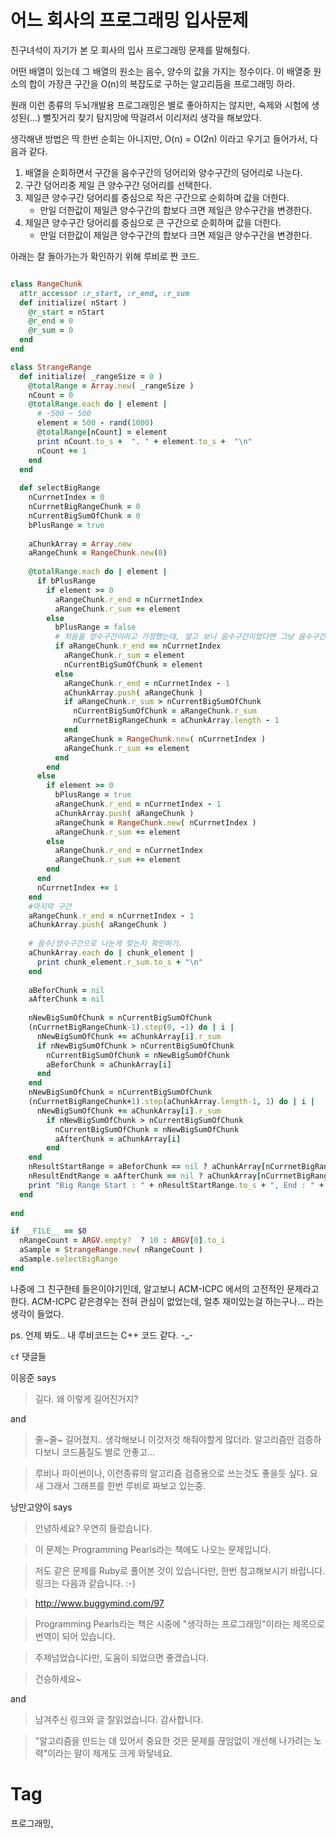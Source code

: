 어느 회사의 프로그래밍 입사문제
========================

친구녀석이 자기가 본 모 회사의 입사 프로그래밍 문제를 말해줬다.

어떤 배열이 있는데 그 배열의 원소는 음수, 양수의 값을 가지는 정수이다. 이 배열중 원소의 합이 가장큰 구간을 O(n)의 복잡도로 구하는 알고리듬을 프로그래밍 하라.

원래 이런 종류의 두뇌개발용 프로그래밍은 별로 좋아하지는 않지만, 숙제와 시험에 생성된(...) 뻘짓거리 찾기 탐지망에 딱걸려서 이리저리 생각을 해보았다.

생각해낸 방법은 딱 한번 순회는 아니지만, O(n) = O(2n) 이라고 우기고 들어가서, 다음과 같다.

 1. 배열을 순회하면서 구간을 음수구간의 덩어리와 양수구간의 덩어리로 나눈다.
 2. 구간 덩어리중 제일 큰 양수구간 덩어리를 선택한다.
 3. 제일큰 양수구간 덩어리를 중심으로 작은 구간으로 순회하며 값을 더한다.
    - 만일 더한값이 제일큰 양수구간의 합보다 크면 제일큰 양수구간을 변경한다.
 4. 제일큰 양수구간 덩어리를 중심으로 큰 구간으로 순회하며 값을 더한다.
    - 만일 더한값이 제일큰 양수구간의 합보다 크면 제일큰 양수구간을 변경한다.

아래는 잘 돌아가는가 확인하기 위해 루비로 짠 코드.

```ruby

class RangeChunk
  attr_accessor :r_start, :r_end, :r_sum
  def initialize( nStart )
    @r_start = nStart
    @r_end = 0
    @r_sum = 0
  end
end

class StrangeRange
  def initialize( _rangeSize = 0 )
    @totalRange = Array.new( _rangeSize )
    nCount = 0
    @totalRange.each do | element |
      # -500 ~ 500
      element = 500 - rand(1000)
      @totalRange[nCount] = element
      print nCount.to_s +  ". " + element.to_s +  "\n"
      nCount += 1
    end
  end
  
  def selectBigRange
    nCurrnetIndex = 0
    nCurrnetBigRangeChunk = 0
    nCurrentBigSumOfChunk = 0
    bPlusRange = true
    
    aChunkArray = Array.new
    aRangeChunk = RangeChunk.new(0)
    
    @totalRange.each do | element |
      if bPlusRange
        if element >= 0
          aRangeChunk.r_end = nCurrnetIndex
          aRangeChunk.r_sum += element
        else
          bPlusRange = false
          # 처음을 양수구간이라고 가정했는데, 알고 보니 음수구간이었다면 그냥 음수구간으로 변경시켜주기
          if aRangeChunk.r_end == nCurrnetIndex
            aRangeChunk.r_sum = element
            nCurrentBigSumOfChunk = element
          else
            aRangeChunk.r_end = nCurrnetIndex - 1
            aChunkArray.push( aRangeChunk )
            if aRangeChunk.r_sum > nCurrentBigSumOfChunk
              nCurrentBigSumOfChunk = aRangeChunk.r_sum
              nCurrnetBigRangeChunk = aChunkArray.length - 1
            end
            aRangeChunk = RangeChunk.new( nCurrnetIndex )
            aRangeChunk.r_sum += element
          end
        end
      else
        if element >= 0
          bPlusRange = true
          aRangeChunk.r_end = nCurrnetIndex - 1
          aChunkArray.push( aRangeChunk )
          aRangeChunk = RangeChunk.new( nCurrnetIndex )
          aRangeChunk.r_sum += element
        else
          aRangeChunk.r_end = nCurrnetIndex
          aRangeChunk.r_sum += element
        end
      end
      nCurrnetIndex += 1
    end
    #마지막 구간
    aRangeChunk.r_end = nCurrnetIndex - 1
    aChunkArray.push( aRangeChunk )
    
    # 음수/양수구간으로 나눈게 맞는지 확인하기.
    aChunkArray.each do | chunk_element |
      print chunk_element.r_sum.to_s + "\n"
    end
    
    aBeforChunk = nil
    aAfterChunk = nil
    
    nNewBigSumOfChunk = nCurrentBigSumOfChunk
    (nCurrnetBigRangeChunk-1).step(0, -1) do | i |
      nNewBigSumOfChunk += aChunkArray[i].r_sum
      if nNewBigSumOfChunk > nCurrentBigSumOfChunk
        nCurrentBigSumOfChunk = nNewBigSumOfChunk
        aBeforChunk = aChunkArray[i] 
      end
    end
    nNewBigSumOfChunk = nCurrentBigSumOfChunk
    (nCurrnetBigRangeChunk+1).step(aChunkArray.length-1, 1) do | i |
      nNewBigSumOfChunk += aChunkArray[i].r_sum
        if nNewBigSumOfChunk > nCurrentBigSumOfChunk
          nCurrentBigSumOfChunk = nNewBigSumOfChunk
          aAfterChunk = aChunkArray[i] 
        end
    end
    nResultStartRange = aBeforChunk == nil ? aChunkArray[nCurrnetBigRangeChunk].r_start : aBeforChunk.r_start
    nResultEndtRange = aAfterChunk == nil ? aChunkArray[nCurrnetBigRangeChunk].r_end : aAfterChunk.r_end
    print "Big Range Start : " + nResultStartRange.to_s + ", End : " + nResultEndtRange.to_s + ". and Sum : " + nCurrentBigSumOfChunk.to_s + "\n"
  end
  
end

if __FILE__ == $0
  nRangeCount = ARGV.empty?  ? 10 : ARGV[0].to_i
  aSample = StrangeRange.new( nRangeCount )
  aSample.selectBigRange
end

```

나중에 그 친구한테 들은이야기인데, 알고보니 ACM-ICPC 에서의 고전적인 문제라고 한다. ACM-ICPC 같은경우는 전혀 관심이 없었는데, 얼추 재미있는걸 하는구나... 라는 생각이 들었다.

ps. 언제 봐도.. 내 루비코드는 C++ 코드 같다. -_-

```cf``` 댓글들

이응준 says

> 길다. 왜 이렇게 길어진거지?

and

> 줄~줄~ 길어졌지.. 생각해보니 이것저것 해줘야할게 많더라. 알고리즘만 검증하다보니 코드품질도 별로 안좋고...

> 루비나 파이썬이나, 이런종류의 알고리즘 검증용으로 쓰는것도 좋을듯 싶다. 요새 그래서 그래프를 한번 루비로 짜보고 있는중.

낭만고양이 says

> 안녕하세요? 우연히 들렀습니다.

> 이 문제는 Programming Pearls라는 책에도 나오는 문제입니다.

> 저도 같은 문제를 Ruby로 풀어본 것이 있습니다만, 한번 참고해보시기 바랍니다. 링크는 다음과 같습니다. :-)

> http://www.buggymind.com/97

> Programming Pearls라는 책은 시중에 "생각하는 프로그래밍"이라는 제목으로 
번역이 되어 있습니다. 

> 주제넘었습니다만, 도움이 되었으면 좋겠습니다.

> 건승하세요~

and

> 남겨주신 링크와 글 잘읽었습니다. 감사합니다.

> "알고리즘을 만드는 데 있어서 중요한 것은 문제를 끊임없이 개선해 나가려는 노력"이라는 말이 제게도 크게 와닿네요.

Tag
====
프로그래밍,